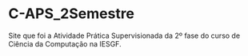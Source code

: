 # C-APS_2Semestre
Site que foi a Atividade Prática Supervisionada da 2º fase do curso de Ciência da Computação na IESGF.
